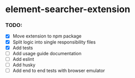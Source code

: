 # element-searcher-extension

### TODO:

- [x] Move extension to npm package
- [x] Split logic into single responsibility files
- [x] Add tests
- [ ] Add usage guide documentation
- [ ] Add eslint
- [ ] Add husky
- [ ] Add end to end tests with browser emulator
